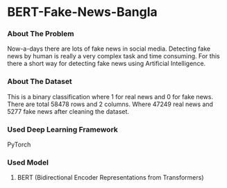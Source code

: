 # BERT-Fake-News-Bangla

### About The Problem 
Now-a-days there are lots of fake news in social media. Detecting fake news by human is really a very complex task and time consuming. For this there a short way for detecting fake news using Artificial Intelligence. 


### About The Dataset 
This is a binary classification where 1 for real news and 0 for fake news. There are total 58478 rows and 2 columns. Where 47249 real news and 5277 fake news after cleaning the dataset. 

### Used Deep Learning Framework 
PyTorch


### Used Model 
1. BERT (Bidirectional Encoder Representations from Transformers)


### 








